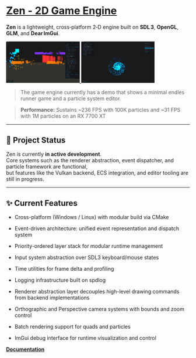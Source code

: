 # [Zen - 2D Game Engine](https://zengameengine.github.io/Zen/annotated.html)

**Zen** is a lightweight, cross‑platform 2‑D engine built on **SDL 3**, **OpenGL**, **GLM**, and **Dear ImGui**.

<div align="left">
  <a href="https://github.com/ZenGameEngine/Zen">
  <img src="https://github.com/kris-perezz/kris-perezz/blob/e1d9d553aa138b4d88194d87d2b508a229a21b46/images/zen-gamedemo.png" width="40%"/>
</a>
</a>
  <a href="https://github.com/kris-perezz/particle-system-editor">
  <img src="https://github.com/kris-perezz/kris-perezz/blob/e1d9d553aa138b4d88194d87d2b508a229a21b46/images/zen-particles.png" width="40%"/>
</a>
  
> The game engine currently has a demo that shows a minimal endles runner game and a particle system editor.

>  **Performance:** Sustains ~236 FPS with 100K particles and ~31 FPS with 1M particles on an RX 7700 XT

---  

## 🚧 Project Status

Zen is currently **in active development**.  
Core systems such as the renderer abstraction, event dispatcher, and particle framework are functional,  
but features like the Vulkan backend, ECS integration, and editor tooling are still in progress.

---

## ✨ Current Features

- Cross-platform (Windows / Linux) with modular build via CMake

- Event-driven architecture: unified event representation and dispatch system

- Priority-ordered layer stack for modular runtime management

- Input system abstraction over SDL3 keyboard/mouse states

- Time utilities for frame delta and profiling

- Logging infrastructure built on spdlog

- Renderer abstraction layer decouples high-level drawing commands from backend implementations

- Orthographic and Perspective camera systems with bounds and zoom control

- Batch rendering support for quads and particles

- ImGui debug interface for runtime visualization and control

[**Documentation**](https://zengameengine.github.io/Zen/annotated.html)
